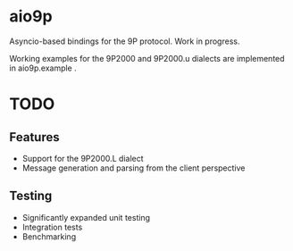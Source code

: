 # aio9p

Asyncio-based bindings for the 9P protocol. Work in progress.

Working examples for the 9P2000 and 9P2000.u dialects are implemented in aio9p.example .

# TODO

## Features
- Support for the 9P2000.L dialect
- Message generation and parsing from the client perspective

## Testing
- Significantly expanded unit testing
- Integration tests
- Benchmarking
